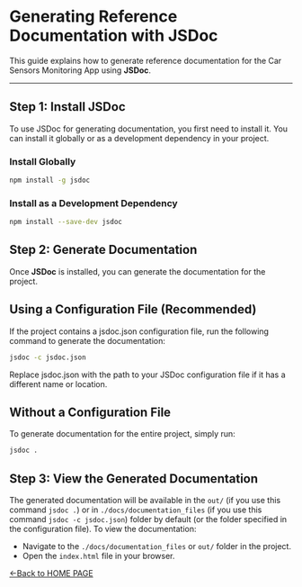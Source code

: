 # Generating Reference Documentation with JSDoc

This guide explains how to generate reference documentation for the Car Sensors Monitoring App using **JSDoc**.

---

## Step 1: Install JSDoc

To use JSDoc for generating documentation, you first need to install it. You can install it globally or as a development dependency in your project.

### Install Globally

```bash
npm install -g jsdoc
```

### Install as a Development Dependency
```bash
npm install --save-dev jsdoc
```

## Step 2: Generate Documentation
Once **JSDoc** is installed, you can generate the documentation for the project.

## Using a Configuration File (Recommended)
If the project contains a jsdoc.json configuration file, run the following command to generate the documentation:

```bash
jsdoc -c jsdoc.json
```
Replace jsdoc.json with the path to your JSDoc configuration file if it has a different name or location.

## Without a Configuration File
To generate documentation for the entire project, simply run:

```bash
jsdoc .
```

## Step 3: View the Generated Documentation
The generated documentation will be available in the `out/` (if you use this command `jsdoc .`) or in `./docs/documentation_files` (if you use this command `jsdoc -c jsdoc.json`) folder by default (or the folder specified in the configuration file). To view the documentation:

- Navigate to the `./docs/documentation_files` or `out/` folder in the project.
- Open the `index.html` file in your browser.

[<-Back to HOME PAGE](../How_to_guides.md)
